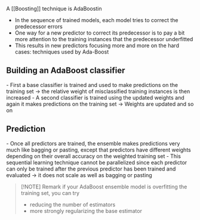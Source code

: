 A [[Boosting]] technique is AdaBoostin

- In the sequence of trained models, each model tries to correct the predecessor errors
- One way for a new predictor to correct its predecessor is to pay a bit more attention to the training instances that the predecessor underfitted
- This results in new predictors focusing more and more on the hard cases: techniques used by Ada-Boost

<h2>Building an AdaBoost classifier</h2>
- First a base classifier is trained and used to make predictions on the training set 
  -> the relative weight of misclassified training instances is then increased
- A second classifier is trained using the updated weights and again it makes predictions on the training set
  -> Weights are updated and so on

<h2>Prediction</h2>
- Once all predictors are trained, the ensemble makes predictions very much like bagging or pasting, except that predictors have different weights depending on their overall accuracy on the weighted training set
- This sequential learning technique cannot be parallelized since each predictor can only be trained after the previous predictor has been trained and evaluated
  -> it does not scale as well as bagging or pasting


> [!NOTE] Remark
> if your AdaBoost ensemble model is overfitting the training set, you can try
> - reducing the number of estimators
> - more strongly regularizing the base estimator
